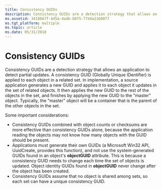 ```yaml
---
title: Consistency GUIDs
description: Consistency GUIDs are a detection strategy that allows an application to detect partial updates.
ms.assetid: 3418667f-4d5a-4a4b-b0f5-7744a21608f7
ms.tgt_platform: multiple
ms.topic: article
ms.date: 05/31/2018
---
```


# Consistency GUIDs

Consistency GUIDs are a detection strategy that allows an application to detect partial updates. A consistency GUID (Globally Unique IDentifier) is applied to each object in a related set. In implementation, a source application generates a new GUID and applies it to each object it updates in the set of related objects. It then applies the new GUID to the rest of the objects in the set, and finishes by applying the new GUID to the "master" object. Typically, the "master" object will be a container that is the parent of the other objects in the set.

Some important considerations:

-   Consistency GUIDs combined with object counts or checksums are more effective than consistency GUIDs alone, because the application reading the objects may not know how many objects with the GUID should be present.
-   Applications must generate their own GUIDs (a Microsoft Win32 API, UuidCreate, provides this function), and not use the system-generated GUIDs found in an object's **objectGUID** attribute. This is because a consistency GUID needs to change each time the set of objects is updated. Object identity GUIDs found in **objectGUID** never change after the object has been created.
-   Consistency GUIDs assume that no object is shared among sets, so each set can have a unique consistency GUID.

 

 




